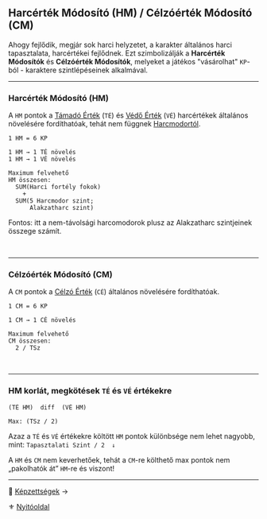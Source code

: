 ## Harcérték Módosító (HM) / Célzóérték Módosító (CM)

Ahogy fejlődik, megjár sok harci helyzetet, a karakter általános harci tapasztalata, harcértékei fejlődnek. Ezt szimbolizálják a **Harcérték Módosítók** és **Célzóérték Módosítók**, melyeket a játékos "vásárolhat" `KP`-ból - karaktere szintlépéseinek alkalmával.

---
### Harcérték Módosító (HM)

A `HM` pontok a [Támadó Érték](062_01_ke_te_ve_ce.md#t%C3%A1mad%C3%B3-%C3%A9rt%C3%A9k-t%C3%A9) (`TÉ`) és  [Védő Érték](062_01_ke_te_ve_ce.md#v%C3%A9d%C5%91-%C3%A9rt%C3%A9k-v%C3%A9) (`VÉ`) harcértékek általános növelésére fordíthatóak, tehát nem függnek [Harcmodortól](kepzettsegek.primer.harci/harcmodor.md).

```
1 HM = 6 KP

1 HM → 1 TÉ növelés
1 HM → 1 VÉ növelés
```

```
Maximum felvehető
HM összesen:
  SUM(Harci fortély fokok)
    +
  SUM(5 Harcmodor szint;
      Alakzatharc szint)
```

Fontos: itt a nem-távolsági harcomodorok plusz az Alakzatharc szintjeinek összege számít.

<br />

---
### Célzóérték Módosító (CM)

A `CM` pontok a [Célzó Érték](071_tavharc_ce.md) (`CÉ`) általános növelésére fordíthatóak.

```
1 CM = 6 KP

1 CM → 1 CÉ növelés
```

```
Maximum felvehető
CM összesen:
  2 / TSz
```

<br />

---
### HM korlát, megkötések `TÉ` és `VÉ` értékekre

```
(TÉ HM)  diff  (VÉ HM)

Max: (TSz / 2)
```

Azaz a `TÉ` és `VÉ` értékekre költött `HM` pontok különbsége nem lehet nagyobb, mint: `Tapasztalati Szint / 2  ↓`

A `HM` és `CM` nem keverhetőek, tehát a `CM`-re költhető max pontok nem „pakolhatók át” `HM`-re és viszont!

---

🔗 [Képzettségek](010_08_02_kepzettsegek_99.md) →

⚜️ [Nyitóoldal](start.md#1-karakteralkot%C3%A1s)
